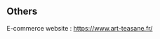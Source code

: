 <!--
**clementpiat/clementpiat** is a ✨ _special_ ✨ repository because its `README.md` (this file) appears on your GitHub profile.

Here are some ideas to get you started:

- 🔭 I’m currently working on ...
- 🌱 I’m currently learning ...
- 👯 I’m looking to collaborate on ...
- 🤔 I’m looking for help with ...
- 💬 Ask me about ...
- 📫 How to reach me: ...
- 😄 Pronouns: ...
- ⚡ Fun fact: ...

[![Linkedin Badge](https://img.shields.io/badge/-clementpiat9-0072b1?style=flat&logo=Linkedin&logoColor=white&link=https://www.linkedin.com/in/clementpiat9/)](https://www.linkedin.com/in/clementpiat9/)

## &#x1f4c8; Github Stats

<a href="https://github.com/clementpiat/clementpiat">
  <img align="center" src="https://github-readme-stats.vercel.app/api/top-langs/?username=clementpiat&hide=jupyter%20notebook,html,tex&title_color=ffffff&text_color=c9cacc&icon_color=2bbc8a&bg_color=1d1f21&langs_count=3" height="230" />
</a>
<a href="https://github.com/clementpiat/clementpiat">
  <img align="center" src="https://github-readme-stats.vercel.app/api?username=clementpiat&show_icons=true&line_height=27&count_private=true&title_color=ffffff&text_color=c9cacc&icon_color=2bbc8a&bg_color=1d1f21&theme=tokyonight" alt="Clement's Github Stats" height="230" />
</a>

-->

## Others
E-commerce website : https://www.art-teasane.fr/
